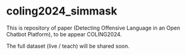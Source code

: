 # coling2024_simmask

This is repository of paper (Detecting Offensive Language in an Open Chatbot Platform), to be appear COLING2024.

The full dataset (live / teach) will be shared soon. 
